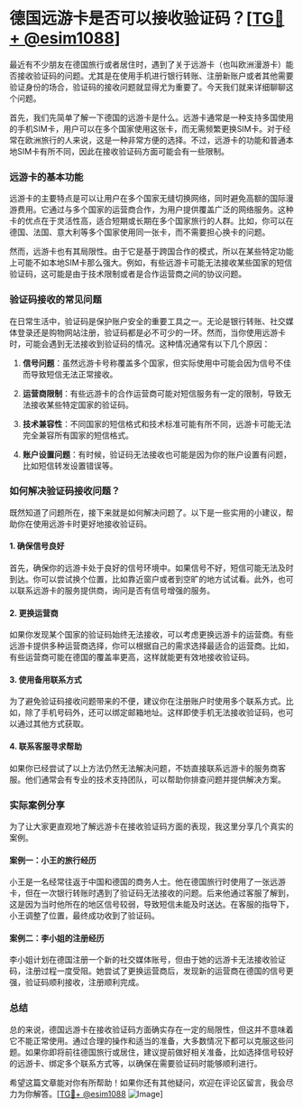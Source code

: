 # 德国远游卡是否可以接收验证码？[[TG💪+ @esim1088](https://t.me/s/esim1088)]

最近有不少朋友在德国旅行或者居住时，遇到了关于远游卡（也叫欧洲漫游卡）能否接收验证码的问题。尤其是在使用手机进行银行转账、注册新账户或者其他需要验证身份的场合，验证码的接收问题就显得尤为重要了。今天我们就来详细聊聊这个问题。

首先，我们先简单了解一下德国的远游卡是什么。远游卡通常是一种支持多国使用的手机SIM卡，用户可以在多个国家使用这张卡，而无需频繁更换SIM卡。对于经常在欧洲旅行的人来说，这是一种非常方便的选择。不过，远游卡的功能和普通本地SIM卡有所不同，因此在接收验证码方面可能会有一些限制。

### 远游卡的基本功能

远游卡的主要特点是可以让用户在多个国家无缝切换网络，同时避免高额的国际漫游费用。它通过与多个国家的运营商合作，为用户提供覆盖广泛的网络服务。这种卡的优点在于灵活性高，适合短期或长期在多个国家旅行的人群。比如，你可以在德国、法国、意大利等多个国家使用同一张卡，而不需要担心换卡的问题。

然而，远游卡也有其局限性。由于它是基于跨国合作的模式，所以在某些特定功能上可能不如本地SIM卡那么强大。例如，有些远游卡可能无法接收某些国家的短信验证码，这可能是由于技术限制或者是合作运营商之间的协议问题。

### 验证码接收的常见问题

在日常生活中，验证码是保护账户安全的重要工具之一。无论是银行转账、社交媒体登录还是购物网站注册，验证码都是必不可少的一环。然而，当你使用远游卡时，可能会遇到无法接收到验证码的情况。这种情况通常有以下几个原因：

1. **信号问题**：虽然远游卡号称覆盖多个国家，但实际使用中可能会因为信号不佳而导致短信无法正常接收。
   
2. **运营商限制**：有些远游卡的合作运营商可能对短信服务有一定的限制，导致无法接收某些特定国家的验证码。

3. **技术兼容性**：不同国家的短信格式和技术标准可能有所不同，远游卡可能无法完全兼容所有国家的短信格式。

4. **账户设置问题**：有时候，验证码无法接收也可能是因为你的账户设置有问题，比如短信转发设置错误等。

### 如何解决验证码接收问题？

既然知道了问题所在，接下来就是如何解决问题了。以下是一些实用的小建议，帮助你在使用远游卡时更好地接收验证码。

#### 1. 确保信号良好

首先，确保你的远游卡处于良好的信号环境中。如果信号不好，短信可能无法及时到达。你可以尝试换个位置，比如靠近窗户或者到空旷的地方试试看。此外，也可以联系远游卡的服务提供商，询问是否有信号增强的服务。

#### 2. 更换运营商

如果你发现某个国家的验证码始终无法接收，可以考虑更换远游卡的运营商。有些远游卡提供多种运营商选择，你可以根据自己的需求选择最适合的运营商。比如，有些运营商可能在德国的覆盖率更高，这样就能更有效地接收验证码。

#### 3. 使用备用联系方式

为了避免验证码接收问题带来的不便，建议你在注册账户时使用多个联系方式。比如，除了手机号码外，还可以绑定邮箱地址。这样即使手机无法接收验证码，也可以通过其他方式获取。

#### 4. 联系客服寻求帮助

如果你已经尝试了以上方法仍然无法解决问题，不妨直接联系远游卡的服务商客服。他们通常会有专业的技术支持团队，可以帮助你排查问题并提供解决方案。

### 实际案例分享

为了让大家更直观地了解远游卡在接收验证码方面的表现，我这里分享几个真实的案例。

#### 案例一：小王的旅行经历

小王是一名经常往返于中国和德国的商务人士。他在德国旅行时使用了一张远游卡，但在一次银行转账时遇到了验证码无法接收的问题。后来他通过客服了解到，这是因为当时他所在的地区信号较弱，导致短信未能及时送达。在客服的指导下，小王调整了位置，最终成功收到了验证码。

#### 案例二：李小姐的注册经历

李小姐计划在德国注册一个新的社交媒体账号，但由于她的远游卡无法接收验证码，注册过程一度受阻。她尝试了更换运营商后，发现新的运营商在德国的信号更强，验证码顺利接收，注册顺利完成。

### 总结

总的来说，德国远游卡在接收验证码方面确实存在一定的局限性，但这并不意味着它不能正常使用。通过合理的操作和适当的准备，大多数情况下都可以克服这些问题。如果你即将前往德国旅行或居住，建议提前做好相关准备，比如选择信号较好的远游卡、绑定多个联系方式等，以确保在需要验证码时能够顺利进行。

希望这篇文章能对你有所帮助！如果你还有其他疑问，欢迎在评论区留言，我会尽力为你解答。[[TG💪+ @esim1088](https://t.me/s/esim1088) ![Image](https://i.postimg.cc/4NQfJmqS/Snipaste-2025-05-13-00-14-12.png)]